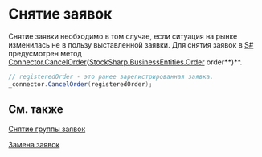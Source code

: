 # Снятие заявок

Снятие заявки необходимо в том случае, если ситуация на рынке изменилась не в пользу выставленной заявки. Для снятия заявок в [S\#](StockSharpAbout.md) предусмотрен метод [Connector.CancelOrder](xref:StockSharp.Algo.Connector.CancelOrder(StockSharp.BusinessEntities.Order))**(**[StockSharp.BusinessEntities.Order](xref:StockSharp.BusinessEntities.Order) order**)**. 

```cs
// registeredOrder - это ранее зарегистрированная заявка.
_connector.CancelOrder(registeredOrder);
```

## См. также

[Снятие группы заявок](OrdersCancelGroup.md)

[Замена заявок](OrdersReRegister.md)
